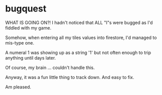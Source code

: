 # bugquest

WHAT IS GOING ON?! I hadn't noticed that ALL "I"s were bugged as I'd fiddled with my game. 

Somehow, when entering all my tiles values into firestore, I'd managed to mis-type one. 

A numeral 1 was showing up as a string '1' but not often enough to trip anything until days later. 

Of course, my brain ... couldn't handle this. 

Anyway, it was a fun little thing to track down. And easy to fix. 

Am pleased. 